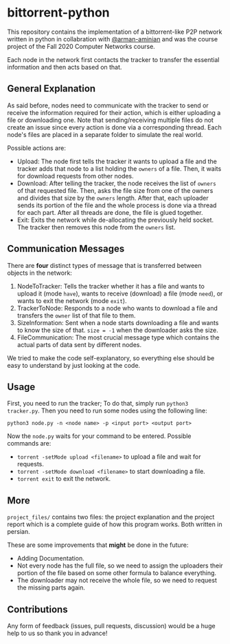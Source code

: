 # bittorrent-python
This repository contains the implementation of a bittorrent-like P2P network written
in python in collabration with 
[@arman-aminian](https://github.com/arman-aminian "Arman Aminian") and was 
the course project of the Fall 2020 Computer Networks course.

Each node in the network first contacts the tracker to transfer the essential
information and then acts based on that.

## General Explanation
As said before, nodes need to communicate with the tracker to send or receive
the information required for their action, which is either uploading a file or
downloading one. Note that sending/receiving multiple files do not create an
issue since every action is done via a corresponding thread.
Each node's files are placed in a separate folder to simulate the real world.

Possible actions are:
- Upload: The node first tells the tracker it wants to upload a file and the
tracker adds that node to a list holding the `owners` of a file. Then, it 
waits for download requests from other nodes.
- Download: After telling the tracker, the node receives the list of `owners`
of that requested file. Then, asks the file size from one of the owners and
divides that size by the `owners` length. After that,
each uploader sends its portion of the file and the whole process is done via
a thread for each part. After all threads are done, the file is glued together.
- Exit: Exits the network while de-allocating the previously held socket. The
tracker then removes this node from the `owners` list.

## Communication Messages
There are **four** distinct types of message that is transferred between objects
in the network:
1. NodeToTracker: Tells the tracker whether it has a file and wants to upload 
it (mode `have`), wants to receive (download) a file (mode `need`), or wants
to exit the network (mode `exit`).
2. TrackerToNode: Responds to a node who wants to download a file and transfers
the `owner` list of that file to them.
3. SizeInformation: Sent when a node starts downloading a file and wants to 
know the size of that. `size = -1` when the downloader asks the size. 
4. FileCommunication: The most crucial message type which contains the actual
parts of data sent by different nodes.

We tried to make the code self-explanatory, so everything else should be easy
to understand by just looking at the code.

## Usage
First, you need to run the tracker; To do that, simply run `python3 tracker.py`. 
Then you need to run some nodes using the following line:
```commandline
python3 node.py -n <node name> -p <input port> <output port>
```
Now the `node.py` waits for your command to be entered. Possible commands are:
- `torrent -setMode upload <filename>` to upload a file and wait for requests.
- `torrent -setMode download <filename>` to start downloading a file.
- `torrent exit` to exit the network.

## More
`project_files/` contains two files: the project explanation and the project 
report which is a complete guide of how this program works. Both written in
persian.

These are some improvements that **might** be done in the future:
- Adding Documentation.
- Not every node has the full file, so we need to assign the uploaders their
portion of the file based on some other formula to balance everything.
- The downloader may not receive the whole file, so we need to request the
missing parts again.

## Contributions
Any form of feedback (issues, pull requests, discussion)
would be a huge help to us so thank you in advance!
